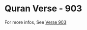 # Quran Verse - 903 

For more infos, See [Verse 903](https://www.quranbookk.com/quran/search?q=903)